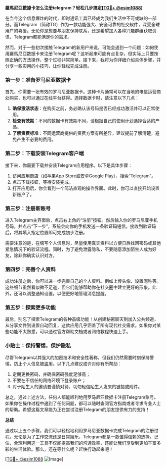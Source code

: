 **羅馬尼亞數據卡怎么注册telegram？轻松几步搞定[[TG💪+ @esim1088](https://t.me/s/esim1088)]**

在当今这个信息爆炸的时代，即时通讯工具已经成为我们生活中不可或缺的一部分。而Telegram（简称TG）作为一款功能强大、安全可靠的社交软件，深受全球用户的喜爱。无论你是想要与朋友保持联系，还是希望加入各种兴趣群组获取资讯，Telegram都能满足你的需求。

然而，对于一些初次接触Telegram的新用户来说，可能会遇到一个问题：如何使用羅馬尼亞数据卡来注册Telegram呢？这听起来可能有点复杂，但实际上只要按照正确的方法操作，整个过程非常简单。接下来，我将为你详细介绍具体步骤，并分享一些实用的小技巧，让你轻松完成注册。

### 第一步：准备罗马尼亚数据卡

首先，你需要一张有效的罗马尼亚数据卡。这种卡片通常可以在当地的电信运营商处购买，也可以通过在线平台获得。选择数据卡时，请注意以下几点：

1. **确保激活状态**：在购买之前，务必确认该号码是否已经成功激活并可以正常使用。
2. **检查有效期**：不同的数据卡有效期不同，请根据自己的使用计划选择合适的产品。
3. **了解资费标准**：不同运营商提供的资费方案有所差异，建议提前了解清楚，避免产生不必要的费用。

### 第二步：下载安装Telegram客户端

接下来，你需要下载并安装Telegram应用程序。以下是具体步骤：

1. 访问应用商店（如苹果App Store或安卓Google Play），搜索“Telegram”。
2. 点击下载按钮，等待安装完成。
3. 打开应用后，你会看到一个简洁直观的操作界面。此时，你可以直接开始设置新账户了。

### 第三步：注册新账号

进入Telegram主界面后，点击右上角的“注册”按钮。然后输入你的罗马尼亚手机号码，并点击“下一步”。系统会向你的手机发送一条验证码短信。接收到验证码后，将其填入指定位置即可完成初步注册。

需要注意的是，在填写个人信息时，尽量使用真实资料以方便日后找回密码或其他紧急情况下的验证流程。同时，为了避免泄露隐私，不要随意添加陌生人成为好友，除非你确实认识对方。

### 第四步：完善个人资料

成功注册之后，你可以进一步完善自己的个人资料。例如上传头像、设置昵称等。这些细节虽然看似微不足道，但它们能够帮助你在社交圈中建立更好的形象。此外，还可以调整通知设置，以便更好地管理消息提醒。

### 第五步：探索更多功能

最后，别忘了探索Telegram的各种高级功能！从创建秘密聊天到加入公共频道，从分享文件到设置自动回复，这款应用几乎涵盖了所有现代社交需求。如果你对某些功能不太熟悉，可以通过官方帮助文档或者网络教程快速上手。

### 小贴士：保持警惕，保护隐私

尽管Telegram以其强大的加密技术和安全性著称，但我们仍然需要时刻保持警惕，防止个人信息被盗用。以下几点建议或许对你有所帮助：

1. 定期更换密码，并确保密码强度足够高；
2. 不要在不信任的网络环境下登录账户；
3. 对于陌生人的邀请要谨慎对待，切勿轻信陌生人发来的链接或附件。

总之，通过上述方法，任何人都能顺利地用罗马尼亚数据卡注册Telegram账号。如果你在操作过程中遇到了任何问题，都可以随时查阅官方指南或者寻求专业人士的帮助。希望这篇文章能为正在尝试注册Telegram的朋友提供有力的支持！

**总结**

通过以上五个步骤，我们可以轻松地利用罗马尼亚数据卡完成Telegram的注册过程。无论是为了工作交流还是日常娱乐，Telegram都是一款值得信赖的选择。记住，合理利用这一工具不仅能提高我们的沟通效率，还能让我们享受到更加丰富多彩的生活体验。那么，还在等什么呢？赶快行动起来吧！

[[TG💪+ @esim1088](https://t.me/s/esim1088) ![Image](https://i.postimg.cc/4NQfJmqS/Snipaste-2025-05-13-00-14-12.png)]